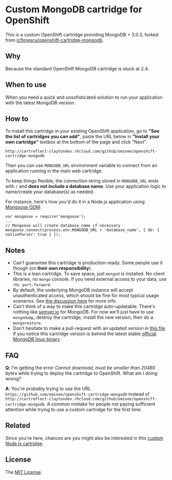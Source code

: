 # Custom MongoDB cartridge for OpenShift

This is a custom OpenShift cartridge providing MongoDB > 3.0.3, forked from [icflorescu/openshift-cartridge-mongodb](http://github.com/icflorescu/openshift-cartridge-mongodb).

## Why

Because the standard OpenShift MongoDB cartridge is stuck at 2.4.

## When to use

When you need a quick and unsofisticated solution to run your application with the latest MongoDB version.

## How to

To install this cartridge in your existing OpenShift application, go to **"See the list of cartridges you can add"**, paste the URL below in **"Install your own cartridge"** textbox at the bottom of the page and click "Next".

    http://cartreflect-claytondev.rhcloud.com/github/ominee/openshift-cartridge-mongodb

Then you can use `MONGODB_URL` environment variable to connect from an application running in the main web cartridge.

To keep things flexible, the connection string stored in `MONGODB_URL` ends with `/` and **does not include a database name**. Use your application logic to name/create your database(s) as needed.

For instance, here's how you'd do it in a Node.js application using [Mongoose ODM](http://mongoosejs.com/):

    var mongoose = require('mongoose');
    ...
    // Mongoose will create database_name if necessary
    mongoose.connect(process.env.MONGODB_URL + 'database_name', { db: { nativeParser: true } });

## Notes

- Can't guarantee this cartridge is production-ready. Some people use it though (on **their own responsibility**).
- This is a lean cartridge. To save space, just `mongod` is installed. No client libraries, no `mongo` console. If you need external access to your data, use `rhc port-forward`.
- By default, the underlying MongoDB instance will accept unauthenticated access, which should be fine for most typical usage scenarios. See [the discussion here](https://github.com/ominee/openshift-cartridge-mongodb/issues/1) for more info.
- Can't think of a way to make this cartridge auto-updatable. There's nothing like [semver.io](http://semver.io) for MongoDB. For now we'll just have to use `mongodump`, destroy the cartridge, install the new version, then do a `mongorestore`.
- Don't hesitate to make a pull-request with an updated version in [this file](https://github.com/ominee/openshift-cartridge-mongodb/blob/master/metadata/manifest.yml#L4) if you notice this cartridge version is behind  the latest stable [official MongoDB linux binary](http://www.mongodb.org/downloads).

## FAQ

**Q**: I'm getting the error *Cannot download, must be smaller than 20480 bytes* while trying to deploy the cartridge to OpenShift. What am I doing wrong?

**A**: You're probably trying to use the URL `https://github.com/ominee/openshift-cartridge-mongodb` instead of
`http://cartreflect-claytondev.rhcloud.com/github/ominee/openshift-cartridge-mongodb`. A common mistake for people not paying sufficient attention while trying to use a custom cartridge for the first time.

## Related

Since you're here, chances are you might also be interested in this [custom Node.js cartridge](https://github.com/ominee/openshift-cartridge-nodejs).

## License

The [MIT License](http://github.com/ominee/openshift-cartridge-mongodb/LICENSE).
